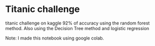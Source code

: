 # Titanic challenge
 titanic challenge on kaggle 92% of accuracy using the random forest method. Also using the Decision Tree method and logistic regression
 
 Note: I made this notebook using google colab.
